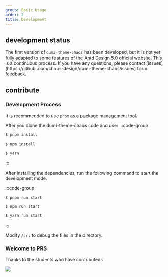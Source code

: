 ```yaml
---
group: Basic Usage
order: 2
title: Development
---
```


## development status

The first version of `dumi-theme-chaos` has been developed, but it is not yet fully adapted to some features of the Antd Design 5.0 official website. This is a continuous process. If you have any questions, please contact [issues](https://github .com/chaos-design/dumi-theme-chaos/issues) form feedback.

## contribute

### Development Process

It is recommended to use `pnpm` as a package management tool.

After you clone the dumi-theme-chaos code and use:
:::code-group

```bash [pnpm]
$ pnpm install
```

```bash [npm] 
$ npm install
```

```bash [yarn]
$ yarn
```
:::

After installing the dependencies, run the following command to start the development mode. 

:::code-group

```bash [pnpm]
$ pnpm run start
```

```bash [npm] 
$ npm run start
```

```bash [yarn]
$ yarn run start
```
:::

Modify `/src` to debug the files in the directory.

### Welcome to PRS

Thanks to the students who have contributed~

<p>
  <a href="https://github.com/chaos-design/dumi-theme-chaos/graphs/contributors">
    <img src="https://contrib.rocks/image?repo=chaos-design/dumi-theme-chaos" />
  </a>
</p>
